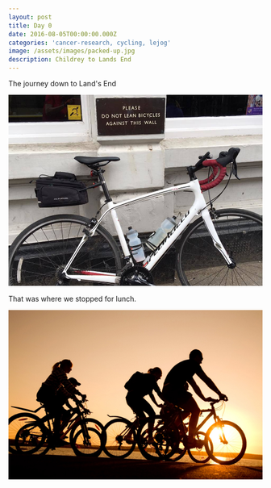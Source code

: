 ```yaml
---
layout: post
title: Day 0
date: 2016-08-05T00:00:00.000Z
categories: 'cancer-research, cycling, lejog'
image: /assets/images/packed-up.jpg
description: Childrey to Lands End
---
```



The journey down to Land's End

![](/uploads/versions/ruby---x----960-722x---.jpg)

That was where we stopped for lunch.

![](/uploads/versions/cycling---x----640-426x---.jpg)
